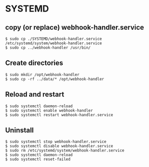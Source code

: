 # SYSTEMD

## copy (or replace) webhook-handler.service

```
$ sudo cp ./SYSTEMD/webhook-handler.service  /etc/systemd/system/webhook-handler.service
$ sudo cp ../webhook-handler /usr/bin/
```

## Create directories

```
$ sudo mkdir /opt/webhook-handler
$ sudo cp -rf ../data/* /opt/webhook-handler
```

## Reload and restart

```
$ sudo systemctl daemon-reload
$ sudo systemctl enable webhook-handler
$ sudo systemctl restart webhook-handler.service
```

## Uninstall

```
$ sudo systemctl stop webhook-handler.service
$ sudo systemctl disable webhook-handler.service
$ sudo rm /etc/systemd/system/webhook-handler.service
$ sudo systemctl daemon-reload
$ sudo systemctl reset-failed
```
